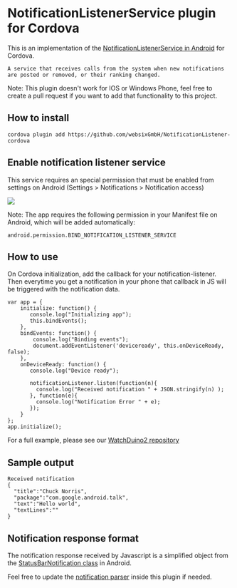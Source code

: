 # NotificationListenerService plugin for Cordova

This is an implementation of the
[NotificationListenerService in Android](https://developer.android.com/reference/android/service/notification/NotificationListenerService.html)
for Cordova.

    A service that receives calls from the system when new notifications are posted or removed, or their ranking changed.

Note: This plugin doesn't work for IOS or Windows Phone, feel free to create a pull request if you want to add that functionality to this project.

## How to install

    cordova plugin add https://github.com/websixGmbH/NotificationListener-cordova

## Enable notification listener service

This service requires an special permission that must be enabled from settings on Android (Settings > Notifications > Notification access)

![](/settings.jpg)

Note: The app requires the following permission in your Manifest file on Android, which will be added automatically:

    android.permission.BIND_NOTIFICATION_LISTENER_SERVICE

## How to use

On Cordova initialization, add the callback for your notification-listener.
Then everytime you get a notification in your phone that callback in JS will be triggered with the notification data.

```
var app = {
    initialize: function() {
       console.log("Initializing app");
       this.bindEvents();
    },
    bindEvents: function() {
        console.log("Binding events");
        document.addEventListener('deviceready', this.onDeviceReady, false);
    },
    onDeviceReady: function() {
       console.log("Device ready");

       notificationListener.listen(function(n){
         console.log("Received notification " + JSON.stringify(n) );
       }, function(e){
         console.log("Notification Error " + e);
       });
    }
};
app.initialize();
```

For a full example, please see our [WatchDuino2 repository](https://github.com/coconauts/watchduino2-companion-app)

## Sample output
```
Received notification
{
  "title":"Chuck Norris",
  "package":"com.google.android.talk",
  "text":"Hello world",
  "textLines":""
}
```

## Notification response format

The notification response received by Javascript is a simplified object from the
[StatusBarNotification class](https://developer.android.com/reference/android/service/notification/StatusBarNotification.html)
in Android.

Feel free to update the
 [notification parser](https://github.com/coconauts/NotificationListener-cordova/blob/master/src/android/NotificationCommands.java#L80) 
 inside this plugin if needed.
